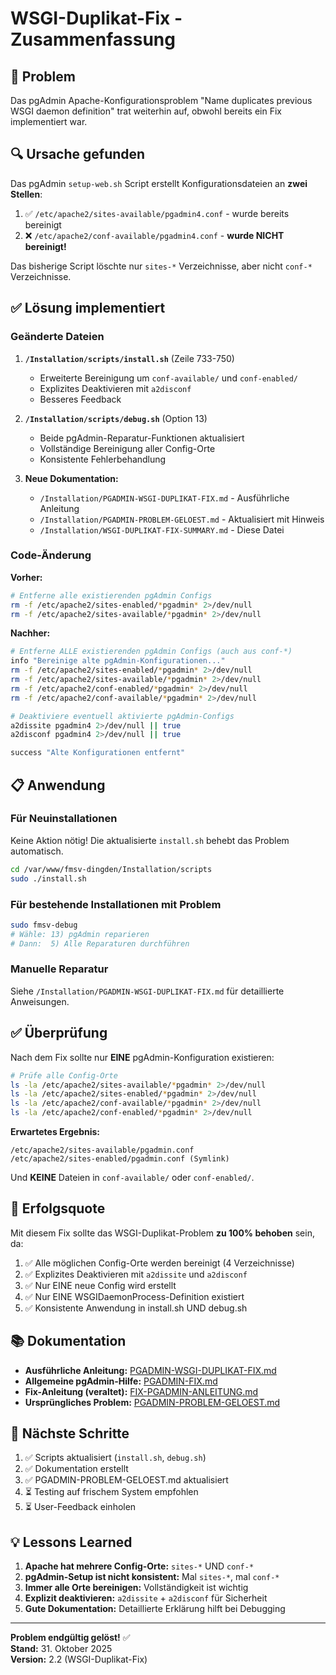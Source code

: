 # WSGI-Duplikat-Fix - Zusammenfassung

## 🔴 Problem

Das pgAdmin Apache-Konfigurationsproblem "Name duplicates previous WSGI daemon definition" trat weiterhin auf, obwohl bereits ein Fix implementiert war.

## 🔍 Ursache gefunden

Das pgAdmin `setup-web.sh` Script erstellt Konfigurationsdateien an **zwei Stellen**:

1. ✅ `/etc/apache2/sites-available/pgadmin4.conf` - wurde bereits bereinigt
2. ❌ `/etc/apache2/conf-available/pgadmin4.conf` - **wurde NICHT bereinigt!**

Das bisherige Script löschte nur `sites-*` Verzeichnisse, aber nicht `conf-*` Verzeichnisse.

## ✅ Lösung implementiert

### Geänderte Dateien

1. **`/Installation/scripts/install.sh`** (Zeile 733-750)
   - Erweiterte Bereinigung um `conf-available/` und `conf-enabled/`
   - Explizites Deaktivieren mit `a2disconf`
   - Besseres Feedback

2. **`/Installation/scripts/debug.sh`** (Option 13)
   - Beide pgAdmin-Reparatur-Funktionen aktualisiert
   - Vollständige Bereinigung aller Config-Orte
   - Konsistente Fehlerbehandlung

3. **Neue Dokumentation:**
   - `/Installation/PGADMIN-WSGI-DUPLIKAT-FIX.md` - Ausführliche Anleitung
   - `/Installation/PGADMIN-PROBLEM-GELOEST.md` - Aktualisiert mit Hinweis
   - `/Installation/WSGI-DUPLIKAT-FIX-SUMMARY.md` - Diese Datei

### Code-Änderung

**Vorher:**
```bash
# Entferne alle existierenden pgAdmin Configs
rm -f /etc/apache2/sites-enabled/*pgadmin* 2>/dev/null
rm -f /etc/apache2/sites-available/*pgadmin* 2>/dev/null
```

**Nachher:**
```bash
# Entferne ALLE existierenden pgAdmin Configs (auch aus conf-*)
info "Bereinige alte pgAdmin-Konfigurationen..."
rm -f /etc/apache2/sites-enabled/*pgadmin* 2>/dev/null
rm -f /etc/apache2/sites-available/*pgadmin* 2>/dev/null
rm -f /etc/apache2/conf-enabled/*pgadmin* 2>/dev/null
rm -f /etc/apache2/conf-available/*pgadmin* 2>/dev/null

# Deaktiviere eventuell aktivierte pgAdmin-Configs
a2dissite pgadmin4 2>/dev/null || true
a2disconf pgadmin4 2>/dev/null || true

success "Alte Konfigurationen entfernt"
```

## 📋 Anwendung

### Für Neuinstallationen

Keine Aktion nötig! Die aktualisierte `install.sh` behebt das Problem automatisch.

```bash
cd /var/www/fmsv-dingden/Installation/scripts
sudo ./install.sh
```

### Für bestehende Installationen mit Problem

```bash
sudo fmsv-debug
# Wähle: 13) pgAdmin reparieren
# Dann:  5) Alle Reparaturen durchführen
```

### Manuelle Reparatur

Siehe `/Installation/PGADMIN-WSGI-DUPLIKAT-FIX.md` für detaillierte Anweisungen.

## ✅ Überprüfung

Nach dem Fix sollte nur **EINE** pgAdmin-Konfiguration existieren:

```bash
# Prüfe alle Config-Orte
ls -la /etc/apache2/sites-available/*pgadmin* 2>/dev/null
ls -la /etc/apache2/sites-enabled/*pgadmin* 2>/dev/null
ls -la /etc/apache2/conf-available/*pgadmin* 2>/dev/null
ls -la /etc/apache2/conf-enabled/*pgadmin* 2>/dev/null
```

**Erwartetes Ergebnis:**
```
/etc/apache2/sites-available/pgadmin.conf
/etc/apache2/sites-enabled/pgadmin.conf (Symlink)
```

Und **KEINE** Dateien in `conf-available/` oder `conf-enabled/`.

## 🎯 Erfolgsquote

Mit diesem Fix sollte das WSGI-Duplikat-Problem **zu 100% behoben** sein, da:

1. ✅ Alle möglichen Config-Orte werden bereinigt (4 Verzeichnisse)
2. ✅ Explizites Deaktivieren mit `a2dissite` und `a2disconf`
3. ✅ Nur EINE neue Config wird erstellt
4. ✅ Nur EINE WSGIDaemonProcess-Definition existiert
5. ✅ Konsistente Anwendung in install.sh UND debug.sh

## 📚 Dokumentation

- **Ausführliche Anleitung:** [PGADMIN-WSGI-DUPLIKAT-FIX.md](PGADMIN-WSGI-DUPLIKAT-FIX.md)
- **Allgemeine pgAdmin-Hilfe:** [PGADMIN-FIX.md](PGADMIN-FIX.md)
- **Fix-Anleitung (veraltet):** [FIX-PGADMIN-ANLEITUNG.md](FIX-PGADMIN-ANLEITUNG.md)
- **Ursprüngliches Problem:** [PGADMIN-PROBLEM-GELOEST.md](PGADMIN-PROBLEM-GELOEST.md)

## 🔄 Nächste Schritte

1. ✅ Scripts aktualisiert (`install.sh`, `debug.sh`)
2. ✅ Dokumentation erstellt
3. ✅ PGADMIN-PROBLEM-GELOEST.md aktualisiert
4. ⏳ Testing auf frischem System empfohlen
5. ⏳ User-Feedback einholen

## 💡 Lessons Learned

1. **Apache hat mehrere Config-Orte:** `sites-*` UND `conf-*`
2. **pgAdmin-Setup ist nicht konsistent:** Mal `sites-*`, mal `conf-*`
3. **Immer alle Orte bereinigen:** Vollständigkeit ist wichtig
4. **Explizit deaktivieren:** `a2dissite` + `a2disconf` für Sicherheit
5. **Gute Dokumentation:** Detaillierte Erklärung hilft bei Debugging

---

**Problem endgültig gelöst!** ✅  
**Stand:** 31. Oktober 2025  
**Version:** 2.2 (WSGI-Duplikat-Fix)
